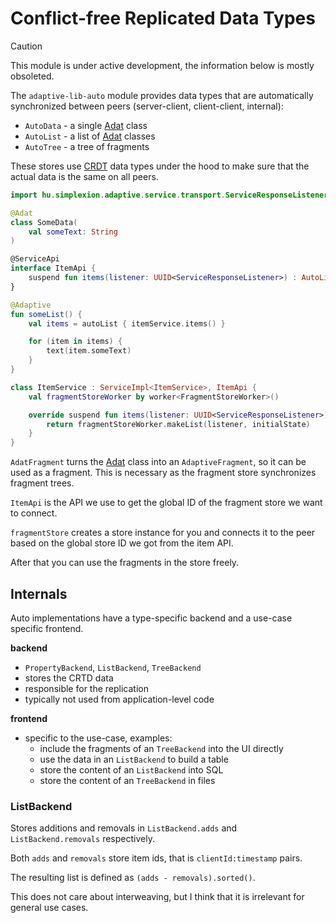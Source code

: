 # Conflict-free Replicated Data Types

> [!CAUTION]
>
> This module is under active development, the information below is mostly obsoleted.
>

The `adaptive-lib-auto` module provides data types that are automatically synchronized between peers
(server-client, client-client, internal):

* `AutoData` - a single [Adat](../adat/readme.md) class
* `AutoList` - a list of [Adat](../adat/readme.md) classes
* `AutoTree` - a tree of fragments

These stores use [CRDT](https://en.wikipedia.org/wiki/Conflict-free_replicated_data_type) data types under the hood to make sure that the actual data is the same on all peers.

```kotlin
import hu.simplexion.adaptive.service.transport.ServiceResponseListener

@Adat
class SomeData(
    val someText: String
)

@ServiceApi
interface ItemApi {
    suspend fun items(listener: UUID<ServiceResponseListener>) : AutoList<SomeFragment>
}

@Adaptive
fun someList() {
    val items = autoList { itemService.items() }

    for (item in items) {
        text(item.someText)
    }
}

class ItemService : ServiceImpl<ItemService>, ItemApi {
    val fragmentStoreWorker by worker<FragmentStoreWorker>()

    override suspend fun items(listener: UUID<ServiceResponseListener>) : AutoList<SomeFragment> {
        return fragmentStoreWorker.makeList(listener, initialState)
    }
}
```

`AdatFragment` turns the [Adat](../adat/README.md) class into an `AdaptiveFragment`, so it can be used
as a fragment. This is necessary as the fragment store synchronizes fragment trees.

`ItemApi` is the API we use to get the global ID of the fragment store we want to connect.

`fragmentStore` creates a store instance for you and connects it to the peer based on the global store ID we got
from the item API.

After that you can use the fragments in the store freely.

## Internals

Auto implementations have a type-specific backend and a use-case specific frontend.

**backend**

* `PropertyBackend`, `ListBackend`, `TreeBackend`
* stores the CRTD data
* responsible for the replication
* typically not used from application-level code

**frontend**

* specific to the use-case, examples:
  * include the fragments of an `TreeBackend` into the UI directly
  * use the data in an `ListBackend` to build a table
  * store the content of an `ListBackend` into SQL
  * store the content of an `TreeBackend` in files

### ListBackend

Stores additions and removals in `ListBackend.adds` and `ListBackend.removals` respectively.

Both `adds` and `removals` store item ids, that is `clientId:timestamp` pairs.

The resulting list is defined as `(adds - removals).sorted()`.

This does not care about interweaving, but I think that it is irrelevant for general use cases.